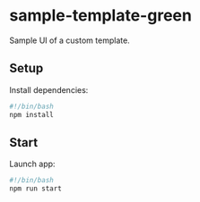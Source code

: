 # sample-template-green

Sample UI of a custom template.

## Setup

Install dependencies:

```bash
#!/bin/bash
npm install
```

## Start

Launch app:

```bash
#!/bin/bash
npm run start
```
